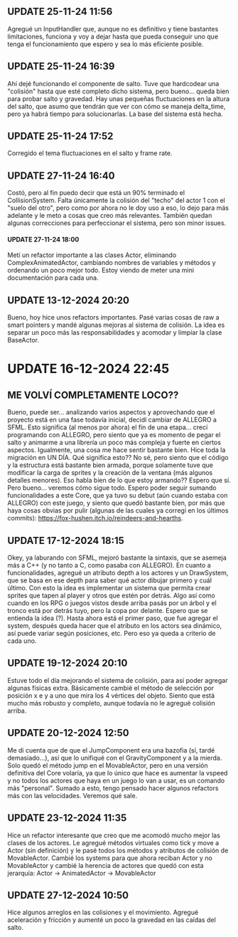 ## UPDATE 25-11-24 11:56
Agregué un InputHandler que, aunque no es definitivo y tiene bastantes limitaciones, funciona y voy 
a dejar hasta que pueda conseguir uno que tenga el funcionamiento que espero y sea lo más eficiente 
posible.

## UPDATE 25-11-24 16:39
Ahí dejé funcionando el componente de salto. Tuve que hardcodear una "colisión" hasta que esté completo dicho sistema, pero bueno... queda 
bien para probar salto y gravedad. Hay unas pequeñas fluctuaciones en la altura del salto, que asumo que tendrán que ver con cómo se maneja 
delta_time, pero ya habrá tiempo para solucionarlas. La base del sistema está hecha.

## UPDATE 25-11-24 17:52
Corregido el tema fluctuaciones en el salto y frame rate.

## UPDATE 27-11-24 16:40
Costó, pero al fin puedo decir que está un 90% terminado el CollisionSystem. Falta únicamente la colisión del "techo" del actor 1 con el "suelo 
del otro", pero como por ahora no le doy uso a eso, lo dejo para más adelante y le meto a cosas que creo más relevantes. También quedan algunas 
correcciones para perfeccionar el sistema, pero son minor issues.

#### UPDATE 27-11-24 18:00
Metí un refactor importante a las clases Actor, eliminando ComplexAnimatedActor, cambiando nombres de variables y métodos y ordenando un poco mejor todo. 
Estoy viendo de meter una mini documentación para cada una.

## UPDATE 13-12-2024 20:20
Bueno, hoy hice unos refactors importantes. Pasé varias cosas de raw a smart pointers y mandé algunas mejoras al sistema de colisión. La idea es separar un poco más las responsabilidades y acomodar y limpiar la clase BaseActor.

# UPDATE 16-12-2024 22:45
## ME VOLVÍ COMPLETAMENTE LOCO??
Bueno, puede ser... analizando varios aspectos y aprovechando que el proyecto está en una fase todavía inicial, decidí cambiar de ALLEGRO a SFML. Esto significa (al menos por ahora) el fin de una etapa... crecí programando con ALLEGRO, pero siento que ya es momento de pegar el salto y animarme a una librería un poco más compleja y fuerte en ciertos aspectos.
Igualmente, una cosa me hace sentir bastante bien. Hice toda la migración en UN DÍA. Qué significa esto?? No sé, pero siento que el código y la estructura está bastante bien armada, porque solamente tuve que modificar la carga de sprites y la creación de la ventana (más algunos detalles menores). Eso habla bien de lo que estoy armando?? Espero que sí.
Pero bueno... veremos cómo sigue todo. Espero poder seguir sumando funcionalidades a este Core, que ya tuvo su debut (aún cuando estaba con ALLEGRO) con este juego, y siento que quedó bastante bien, por más que haya cosas obvias por pulir (algunas de las cuales ya corregí en los últimos commits): https://fox-hushen.itch.io/reindeers-and-hearths.

## UPDATE 17-12-2024 18:15
Okey, ya laburando con SFML, mejoró bastante la sintaxis, que se asemeja más a C++ (y no tanto a C, como pasaba con ALLEGRO). En cuanto a funcionalidades, agregué un atributo depth a los actores y un DrawSystem, que se basa en ese depth para saber qué actor dibujar primero y cuál último. Con esto la idea es implementar un sistema que permita crear sprites que tapen 
al player y otros que estén por detrás. Algo así como cuando en los RPG o juegos vistos desde arriba pasás por un árbol y el tronco está por detrás tuyo, pero la copa por delante. Espero que se entienda la idea (?). Hasta ahora está el primer paso, que fue agregar el system, después queda hacer que el atributo en los actors sea dinámico, así puede variar según 
posiciones, etc. Pero eso ya queda a criterio de cada uno.

## UPDATE 19-12-2024 20:10
Estuve todo el día mejorando el sistema de colisión, para así poder agregar algunas físicas extra. Básicamente cambié el método de selección por posición x e y a uno que mira los 4 vértices del objeto. Siento que está mucho más robusto y completo, aunque todavía no le agregué colisión arriba.

## UPDATE 20-12-2024 12:50
Me di cuenta que de que el JumpComponent era una bazofia (sí, tardé demasiado...), así que lo unifiqué con el GravityComponent y a la mierda. Solo quedó el método jump en el MovableActor, pero en una versión definitiva del Core volaría, ya que lo único que hace es aumentar la vspeed y no todos los actores que haya en un juego lo van a usar, es un comando más "personal".
Sumado a esto, tengo pensado hacer algunos refactors más con las velocidades. Veremos qué sale.

## UPDATE 23-12-2024 11:35
Hice un refactor interesante que creo que me acomodó mucho mejor las clases de los actores. Le agregué métodos virtuales como tick y move a Actor (sin definición) y le pasé todos los métodos y atributos de colisión de MovableActor. Cambié los systems para que ahora reciban Actor y no MovableActor y cambié la herencia de actores que quedó con esta jerarquía: 
Actor -> AnimatedActor -> MovableActor

## UPDATE 27-12-2024 10:50
Hice algunos arreglos en las colisiones y el movimiento. Agregué aceleración y fricción y aumenté un poco la gravedad en las caídas del salto.